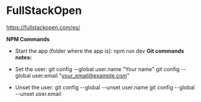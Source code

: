 # FullStackOpen

https://fullstackopen.com/es/

**NPM Commands**

- Start the app (folder where the app is): npm run dev
  **Git commands notes:**

- Set the user:
  git config --global user.name "Your name"
  git config --global user.email "your_email@example.com"
- Unset the user:
  git config --global --unset user.name
  git config --global --unset user.email
